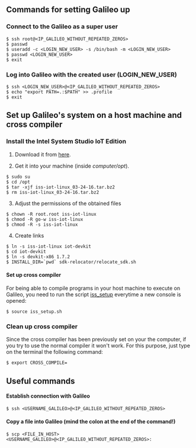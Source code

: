 
## Commands for setting Galileo up

### Connect to the Galileo as a super user

```
$ ssh root@<IP_GALILEO_WITHOUT_REPEATED_ZEROS>
$ passwd
$ useradd -c <LOGIN_NEW_USER> -s /bin/bash -m <LOGIN_NEW_USER>
$ passwd <LOGIN_NEW_USER>
$ exit
```

### Log into Galileo with the created user (LOGIN_NEW_USER)

```
$ ssh <LOGIN_NEW_USER>@<IP_GALILEO_WITHOUT_REPEATED_ZEROS>
$ echo "export PATH=.:$PATH" >> .profile
$ exit
```

## Set up Galileo's system on a host machine and cross compiler

### Install the Intel System Studio IoT Edition

1.  Download it from [here](https://moodle.ece.ufrgs.br/mod/url/view.php?id=676).

2.  Get it into your machine (inside *computer/opt*).

```
$ sudo su
$ cd /opt
$ tar -xjf iss-iot-linux_03-24-16.tar.bz2
$ rm iss-iot-linux_03-24-16.tar.bz2
```

3.  Adjust the permissions of the obtained files

```
$ chown -R root.root iss-iot-linux
$ chmod -R go-w iss-iot-linux
$ chmod -R -s iss-iot-linux
```

4.  Create links

```
$ ln -s iss-iot-linux iot-devkit
$ cd iot-devkit
$ ln -s devkit-x86 1.7.2
$ INSTALL_DIR=`pwd` sdk-relocator/relocate_sdk.sh
```

#### Set up cross compiler

For being able to compile programs in your host machine to execute on Galileo, you need to run the script [iss_setup](/scripts/iss_setup.sh) everytime a new console is opened:

```
$ source iss_setup.sh
```


### Clean up cross compiler

Since the cross compiler has been previously set on your the computer, if you try to use the normal compiler it won't work. For this purpose, just type on the terminal the following command:

```
$ export CROSS_COMPILE=

```

## Useful commands

#### Establish connection with Galileo
```
$ ssh <USERNAME_GALILEO>@<IP_GALILEO_WITHOUT_REPEATED_ZEROS>

```

#### Copy a file into Galileo (mind the colon at the end of the command!)
```
$ scp <FILE_IN_HOST> <USERNAME_GALILEO>@<IP_GALILEO_WITHOUT_REPEATED_ZEROS>:

```







